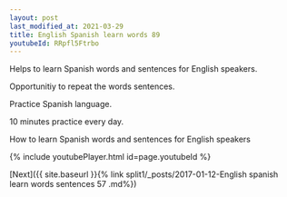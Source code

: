 ```yaml
---
layout: post
last_modified_at: 2021-03-29
title: English Spanish learn words 89 
youtubeId: RRpfl5Ftrbo
---
```

 
 
Helps to learn Spanish words and sentences for English speakers.

Opportunitiy to repeat the words sentences. 

Practice Spanish language. 
 
10 minutes practice every day. 
 
How to learn Spanish words and sentences for English speakers 
 
{% include youtubePlayer.html id=page.youtubeId %}
 
 
[Next]({{ site.baseurl }}{% link  split1/_posts/2017-01-12-English spanish learn words sentences 57 .md%})
 
